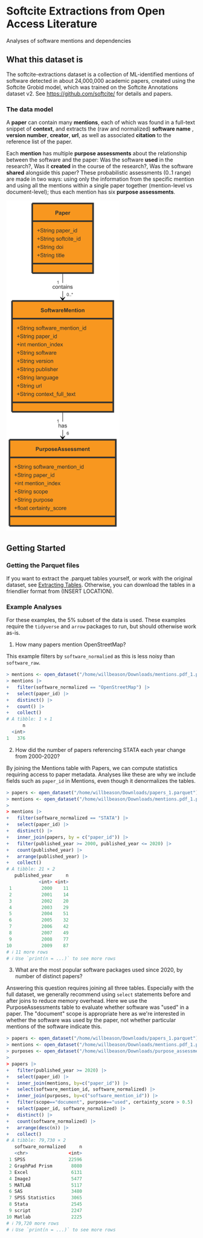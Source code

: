 # Softcite Extractions from Open Access Literature

Analyses of software mentions and dependencies

## What this dataset is

The softcite-extractions dataset is a collection of ML-identified mentions of software
detected in about 24,000,000 academic papers, created using the Softcite Grobid model, which was trained on the Softcite Annotations dataset v2.  See https://github.com/softcite/ for details and papers.

### The data model

A __paper__ can contain many __mentions__, each of which was found in a full-text snippet of __context__, and extracts the (raw and normalized) __software name__ , __version number__, __creator__, __url__, as well as associated __citation__ to the reference list of the paper.

Each __mention__ has multiple __purpose assessments__ about the relationship between the software and the paper: Was the software __used__ in the research?, Was it __created__ in the course of the research?, Was the software __shared__ alongside this paper? These probabilistic assessments (0..1 range) are made in two ways: using only the information from the specific mention and using all the mentions within a single paper together (mention-level vs document-level); thus each mention has six __purpose assessments__.

<img src="class-diagram.png" alt="drawing" width="300"/>

## Getting Started

### Getting the Parquet files

If you want to extract the .parquet tables yourself, or work with the original dataset, see [Extracting Tables](EXTRACTING_TABLES.md).
Otherwise, you can download the tables in a friendlier format from (INSERT LOCATION).

### Example Analyses

For these examples, the 5% subset of the data is used.
These examples require the `tidyverse` and `arrow` packages to run, but should otherwise work as-is.

1. How many papers mention OpenStreetMap?

This example filters by `software_normalied` as this is less noisy than `software_raw`.

```R
> mentions <- open_dataset("/home/willbeason/Downloads/mentions.pdf_1.parquet")
> mentions |>
+   filter(software_normalized == "OpenStreetMap") |>
+   select(paper_id) |>
+   distinct() |>
+   count() |>
+   collect()
# A tibble: 1 × 1
      n
  <int>
1   376
```

2. How did the number of papers referencing STATA each year change from 2000-2020?

By joining the Mentions table with Papers, we can compute statistics requiring access to paper metadata. Analyses like these are why we include fields such as `paper_id` in Mentions, even though it denormalizes the tables.

```R
> papers <- open_dataset("/home/willbeason/Downloads/papers_1.parquet")
> mentions <- open_dataset("/home/willbeason/Downloads/mentions.pdf_1.parquet")
> 
> mentions |>
+   filter(software_normalized == "STATA") |>
+   select(paper_id) |>
+   distinct() |>
+   inner_join(papers, by = c("paper_id")) |>
+   filter(published_year >= 2000, published_year <= 2020) |>
+   count(published_year) |>
+   arrange(published_year) |>
+   collect()
# A tibble: 21 × 2
   published_year     n
            <int> <int>
 1           2000    11
 2           2001    14
 3           2002    20
 4           2003    29
 5           2004    51
 6           2005    32
 7           2006    42
 8           2007    49
 9           2008    77
10           2009    87
# ℹ 11 more rows
# ℹ Use `print(n = ...)` to see more rows
```

3. What are the most popular software packages used since 2020, by number of distinct papers?

Answering this question requires joining all three tables.
Especially with the full dataset, we generally recommend using `select` statements before and after joins to reduce memory overhead.
Here we use the PurposeAssessments table to evaluate whether software was "used" in a paper.
The "document" scope is appropriate here as we're interested in whether the software was used by the paper, not whether particular mentions of the software indicate this.

```R
> papers <- open_dataset("/home/willbeason/Downloads/papers_1.parquet")
> mentions <- open_dataset("/home/willbeason/Downloads/mentions.pdf_1.parquet")
> purposes <- open_dataset("/home/willbeason/Downloads/purpose_assessments.pdf_1.parquet")
> 
> papers |>
+   filter(published_year >= 2020) |>
+   select(paper_id) |>
+   inner_join(mentions, by=c("paper_id")) |>
+   select(software_mention_id, software_normalized) |>
+   inner_join(purposes, by=c("software_mention_id")) |>
+   filter(scope=="document", purpose=="used", certainty_score > 0.5) |>
+   select(paper_id, software_normalized) |>
+   distinct() |>
+   count(software_normalized) |>
+   arrange(desc(n)) |>
+   collect()
# A tibble: 79,730 × 2
   software_normalized     n
   <chr>               <int>
 1 SPSS                22596
 2 GraphPad Prism       8080
 3 Excel                6131
 4 ImageJ               5477
 5 MATLAB               5117
 6 SAS                  3480
 7 SPSS Statistics      3065
 8 Stata                2545
 9 script               2247
10 Matlab               2225
# ℹ 79,720 more rows
# ℹ Use `print(n = ...)` to see more rows
```
